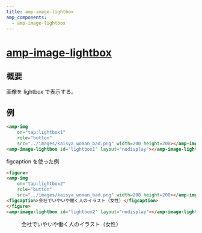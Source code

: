 ```yaml
---
title: amp-image-lightbox
amp_components:
  - amp-image-lightbox
---
```


# [amp-image-lightbox](https://www.ampproject.org/docs/reference/extended/amp-image-lightbox.html)

## 概要

画像を lightbox で表示する。

## 例

```html
<amp-img
    on="tap:lightbox1"
    role="button"
    src="../images/kaisya_woman_bad.png" width=200 height=200></amp-img>
<amp-image-lightbox id="lightbox1" layout="nodisplay"></amp-image-lightbox>
```

<amp-img
    on="tap:lightbox1"
    role="button"
    src="../images/kaisya_woman_bad.png" width=200 height=200></amp-img>
<amp-image-lightbox id="lightbox1" layout="nodisplay"></amp-image-lightbox>

figcaption を使った例

```html
<figure>
<amp-img
    on="tap:lightbox2"
    role="button"
    src="../images/kaisya_woman_bad.png" width=200 height=200></amp-img>
<figcaption>会社でいやいや働く人のイラスト（女性）</figcaption>
</figure>
<amp-image-lightbox id="lightbox2" layout="nodisplay"></amp-image-lightbox>
```

<figure>
<amp-img
    on="tap:lightbox2"
    role="button"
    src="../images/kaisya_woman_bad.png" width=200 height=200></amp-img>
<figcaption>会社でいやいや働く人のイラスト（女性）</figcaption>
</figure>
<amp-image-lightbox id="lightbox2" layout="nodisplay"></amp-image-lightbox>
